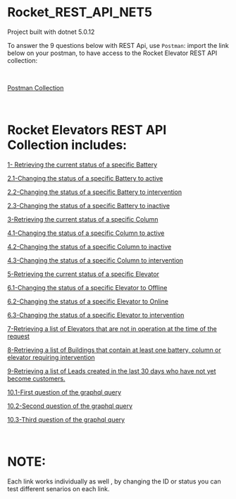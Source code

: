 # Rocket_REST_API_NET5

Project built with dotnet 5.0.12

To answer the 9 questions below with REST Api, use `Postman`: import the link below on your postman, to have access to the Rocket Elevator REST API collection:

<br>

[Postman Collection](https://www.getpostman.com/collections/908796cf0a1bff84363a)


<br>

# Rocket Elevators REST API Collection includes: 

[1- Retrieving the current status of a specific Battery](https://rocketrestapinet.azurewebsites.net/api/batteries/1/status)

[2.1-Changing the status of a specific Battery to active](https://rocketrestapinet.azurewebsites.net/api/batteries/update/1/active)

[2.2-Changing the status of a specific Battery to intervention](https://rocketrestapinet.azurewebsites.net/api/batteries/update/1/intervention)

[2.3-Changing the status of a specific Battery to inactive](https://rocketrestapinet.azurewebsites.net/api/batteries/update/1/inactive)

[3-Retrieving the current status of a specific Column](https://rocketrestapinet.azurewebsites.net/api/columns/5/status)

[4.1-Changing the status of a specific Column to active](https://rocketrestapinet.azurewebsites.net/api/columns/update/5/active)

[4.2-Changing the status of a specific Column to inactive](https://rocketrestapinet.azurewebsites.net/api/columns/update/5/inactive)

[4.3-Changing the status of a specific Column to intervention](https://rocketrestapinet.azurewebsites.net/api/columns/update/5/intervention)

[5-Retrieving the current status of a specific Elevator](https://rocketrestapinet.azurewebsites.net/api/elevators/55/status)

[6.1-Changing the status of a specific Elevator to Offline](https://rocketrestapinet.azurewebsites.net/api/elevators/update/55/Offline)

[6.2-Changing the status of a specific Elevator to Online](https://rocketrestapinet.azurewebsites.net/api/elevators/update/55/Online)

[6.3-Changing the status of a specific Elevator to intervention](https://rocketrestapinet.azurewebsites.net/api/elevators/update/55/intervention)

[7-Retrieving a list of Elevators that are not in operation at the time of the request](https://rocketrestapinet.azurewebsites.net/api/elevators/elevators-not-in-use)

[8-Retrieving a list of Buildings that contain at least one battery, column or elevator requiring intervention](https://rocketrestapinet.azurewebsites.net/api/buildings/get-intervention-buildings)

[9-Retrieving a list of Leads created in the last 30 days who have not yet become customers.](https://rocketrestapinet.azurewebsites.net/api/leads)

[10.1-First question of the graphql query](https://rocketrestapinet.azurewebsites.net/api/question/1/5)

[10.2-Second question of the graphql query](https://rocketrestapinet.azurewebsites.net/api/question/2/5)

[10.3-Third question of the graphql query](https://rocketrestapinet.azurewebsites.net/api/question/3/5)

<br>

# NOTE:
 Each link works individually as well , by changing the ID or status you can test different senarios on each link. 
